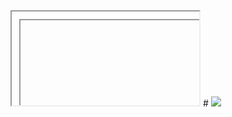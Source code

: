 
<!DOCTYPE html>
<html>
<head>
	<title>Studios Alma</title>
</head>
<body>
		<iframe src="#"></iframe>
			<span>#</span>
		<img src="#">
</body>
</html>